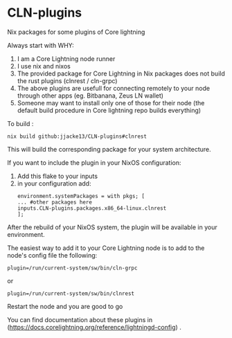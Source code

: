 # CLN-plugins
Nix packages for some plugins of Core lightning

Always start with WHY:

1. I am a Core Lightning node runner
2. I use nix and nixos
3. The provided package for Core Lightning in Nix packages does not build the rust plugins (clnrest / cln-grpc)
4. The above plugins are usefull for connecting remotely to your node through other apps (eg. Bitbanana, Zeus LN wallet)
5. Someone may want to install only one of those for their node (the default build procedure in Core lightning repo builds everything)

To build :
```
nix build github:jjacke13/CLN-plugins#clnrest
```
This will build the corresponding package for your system architecture.

If you want to include the plugin in your NixOS configuration:
1. Add this flake to your inputs
2. in your configuration add:
   ```
   environment.systemPackages = with pkgs; [
   ... #other packages here 
   inputs.CLN-plugins.packages.x86_64-linux.clnrest
   ];
   ```
After the rebuild of your NixOS system, the plugin will be available in your environment.

The easiest way to add it to your Core Lightning node is to add to the node's config file the following:

```
plugin=/run/current-system/sw/bin/cln-grpc
```
or
```
plugin=/run/current-system/sw/bin/clnrest
```
Restart the node and you are good to go

You can find documentation about these plugins in (https://docs.corelightning.org/reference/lightningd-config) .
